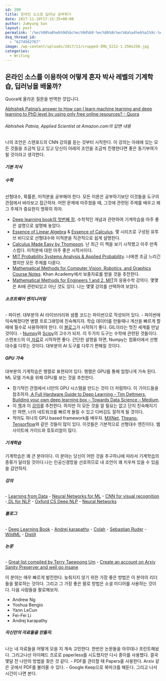 ```yaml
---
id: 290
title: 온라인 소스로 딥러닝 공부하기
date: 2017-11-10T17:15:35+00:00
author: JuHyung Son
layout: post
permalink: '/%ec%98%a8%eb%9d%bc%ec%9d%b8-%ec%86%8c%ec%8a%a4%eb%a1%9c-%eb%94%a5%eb%9f%ac%eb%8b%9d-%ea%b3%b5%eb%b6%80%ed%95%98%ea%b8%b0/'
dsq_thread_id:
  - "6274562767"
image: /wp-content/uploads/2017/11/cropped-IMG_5212-1-250x250.jpg
categories:
  - Writing
---
```

<h2>온라인 소스를 이용하여 어떻게 혼자 박사 레벨의 기계학습, 딥러닝을 배울까?</h2>
Quora에 올라온 질문을 번역한 것입니다.

<a href="https://www.quora.com/How-can-I-learn-machine-learning-and-deep-learning-to-PhD-level-by-using-only-free-online-resources/answer/Abhishek-Patnia?share=351a369e&amp;srid=6jSd">Abhishek Patnia’s answer to How can I learn machine learning and deep learning to PhD level by using only free online resources? - Quora</a>
<h6>Abhishek Patnia, Applied Scientist at Amazon.com의 답변 내용</h6>
나의 조언은 스탠포드의 CNN 강의를 듣는 것부터 시작한다. 이 강의는 아래에 있는 모든 것들을 조금씩 담고 있고 당신이 아래의 조언을 조금씩 진행한다면 좋은 동기부여가 될 것이라고 생각한다.
<h5><strong>기본 지식</strong></h5>
<h6><em><strong>수학</strong></em></h6>
선형대수, 확률론, 미적분을 공부해야 한다. 모든 이론은 공부하기보단 이것들을 도구의 관점에서 바라보고 접근하자. 어떤 문제에 마주쳤을 때, 그것에 관련된 주제를 배우고 왜 그 주제가 중요한지 명확히 하자.

- <a href="http://www.deeplearningbook.org/contents/part_basics.html">Deep learning book의 첫번째 장</a>. 수학적인 개념과 관련하여 기계학습을 아주 좋은 설명으로 설명해 놓았다.
- <a href="https://www.youtube.com/watch?list=PLZHQObOWTQDPD3MizzM2xVFitgF8hE_ab&amp;v=kjBOesZCoqc">Essence of Linear Algebra</a> &amp; <a href="https://www.youtube.com/playlist?list=PLZHQObOWTQDMsr9K-rj53DwVRMYO3t5Yr">Essence of Calculus</a>. 몇 시리즈로 구성된 유투브 비디오로 선형대수와 미적분을 직관적으로 쉽게 설명한다.
- <a href="http://djm.cc/library/Calculus_Made_Easy_Thompson.pdf">Calculus Made Easy by Thompson</a>. 난 최근 이 책을 보기 시작했고 아주 만족스럽다. 미적분에 대한 아주 좋은 시작서이다.
- <a href="https://ocw.mit.edu/courses/electrical-engineering-and-computer-science/6-041-probabilistic-systems-analysis-and-applied-probability-fall-2010/video-lectures/">MIT Probability Systems Analysis &amp; Applied Probability</a>. 나에겐 조금 느리긴 했지만 모든 주제를 다룬다.
- <a href="https://graphics.stanford.edu/courses/cs205a-13-fall/assets/notes/cs205a_notes.pdf">Mathematical Methods for Computer Vision, Robotics, and Graphics Course Notes</a>. Khan Academy에서 보충자료를 받을 것을 추천한다.
- <a href="https://ocw.mit.edu/courses/mathematics/18-085-computational-science-and-engineering-i-fall-2008/index.htm">Mathematical Methods for Engineers 1 and 2. MIT</a>의 응용수학 강의다. 몇몇은 AI에 관련되있고 아닌 것도 있다. 나는 몇몇 강의를 선택하여 보았다.
<h6>
<em><strong>소프트웨어 엔지니어링</strong></em></h6>
- 파이썬. 대부분의 AI 라이브러리와 샘플 코드는 파이썬으로 작성되어 있다.
- 파이썬에 익숙해졌다면 병렬 프로그래밍에 친숙해지자. 학습 데이터를 만들때나 계산을 빠르게 할 때에 필수로 사용하여야 한다. 이 <a href="http://sebastianraschka.com/Articles/2014_multiprocessing.html">블로그</a>가 시작하기 좋다. GIL이라는 멋진 세계를 만날 것이다.
- <a href="http://www.numpy.org/">Numpy</a>와 <a href="https://www.scipy.org/">Scipy</a>의 고수가 되자. 이 두가지 도구는 수학에 관련된 것들이다. 스탠포드의 이<a href="http://cs231n.github.io/python-numpy-tutorial/"> 자료</a>로 시작하면 좋다. 간단한 설명을 하면, Numpy는 컴퓨터에서 선형대수를 다루는 것이다. 대부분의 AI 도구를 다루기 편해질 것이다.
<h5>
<strong>GPU 가속</strong></h5>
대부분의 기계학습은 행렬로 표현되어 있다. 행렬은 GPU를 통해 엄청나게 가속 된다. ML 모델 가속을 위해 GPU를 보는 것을 추천한다.

- 장기적인 관점에서 너만의 GPU 시스템을 만드는 것이 더 저렴하다. 이 가이드들을 참조하자.<a href="http://timdettmers.com/2015/03/09/deep-learning-hardware-guide/"> A Full Hardware Guide to Deep Learning - Tim Dettmers</a>, <a href="https://medium.com/towards-data-science/building-your-own-deep-learning-box-47b918aea1eb">Building your own deep learning box – Towards Data Science – Medium</a>.
- 이 <a href="https://www.amazon.com/CUDA-Example-Introduction-General-Purpose-Programming/dp/0131387685/ref=sr_1_1?ie=UTF8&amp;keywords=cuda+by+example&amp;qid=1494789351&amp;s=books&amp;sr=1-1">책</a>과 이 <a href="https://www.udacity.com/course/intro-to-parallel-programming--cs344">강의</a>를 추천한다. 하지만 이 모든 것을 알 필요는 없고 단지 친숙해지기만 하면, 너의 네트워크를 빠르게 돌릴 수 있고 디버깅도 잘하게 될 것이다.
- 적어도 하나의 GPU based framework를 배우자. <a href="http://mxnet.io/">MXNet</a>, <a href="http://deeplearning.net/software/theano/">Theano</a>, <a href="https://www.tensorflow.org/">Tensorflow</a>와 같은 것들이 많이 있다. 이것들은 기본적으로 선형대수 엔진이다. 웹사이트에 가이드와 튜토리얼이 많다.
<h5><strong>기계학습</strong></h5>
기계학습은 꽤 큰 분야이다. 이 분야는 당신이 어떤 것을 추구하냐에 따라서 기계학습의 종류가 달라질 것이다.나는 인공신경망을 선호하므로 내 조언이 꽤 치우쳐 있을 수 있음을 감안하자.
<h6><em><strong>강의</strong></em></h6>
- <a href="https://www.youtube.com/watch?index=1&amp;list=PLCA2C1469EA777F9A&amp;v=VeKeFIepJBU">Learning from Data</a>
- <a href="https://www.coursera.org/learn/neural-networks">Neural Networks for ML</a>
- <a href="http://cs231n.stanford.edu/">CNN for visual recognition</a>
-<a href="http://cs224d.stanford.edu/"> DL for NLP</a>
- <a href="https://github.com/oxford-cs-deepnlp-2017/lectures">Oxford CS Deep NLP</a>
- <a href="https://www.youtube.com/playlist?list=PL6Xpj9I5qXYEcOhn7TqghAJ6NAPrNmUBH">Neural Networks</a>
<h6>
<em><strong>블로그</strong></em></h6>
- <a href="http://www.deeplearningbook.org/">Deep Learning Book</a>
- <a href="http://karpathy.github.io/">Andrej karapathy</a>
- <a href="http://colah.github.io/">Colah</a>
- <a href="http://sebastianruder.com/">Sebastian Ruder</a>
- <a href="http://www.wildml.com/">WildML</a>
- <a href="http://distill.pub/">Distill</a>
<h6><em><strong>논문</strong></em></h6>
- <a href="https://github.com/terryum/awesome-deep-learning-papers">Great list compiled by Terry Taewoong Um</a>
- <a href="http://www.arxiv-sanity.com/">Create an account on Arxiv Sanity Preserver and well go insane</a>

이 분야는 매우 빠르게 발전한다. 늦춰지지 않기 위한 가장 좋은 방법은 이 분야의 리더들을 팔로하는 것이다. 그리고 그 가장 좋은 팔로 방법은 소셜 미디어를 사용하는 것이다. 다음 사람들을 팔로해보자.
- Andrew Ng
- Yoshua Bengio
- Yann LeCun
- Fei-Fei Li
- Andrej karapathy
<h6>
<em><strong>자신만의 자료들을 만들자.</strong></em></h6>
나는 내 자료들을 어떻게 모을 지 계속 고민한다. 한번은 논문들을 아무데나 프린트해놨다. 그리고나선 아이패드 프로로 paperless를 시도했지만 다시 종이를 사용했다. 결국 몇달 전 나만의 방법을 찾은 것 같다.
- PDF를 관리할 때 Papers를 사용한다. Arxiv 같은 곳에서 PDF를 불러올 수 있다.
- Google Keep으로 북마크를 해둔다. 그리고 나서 시간이 나면 본다.
